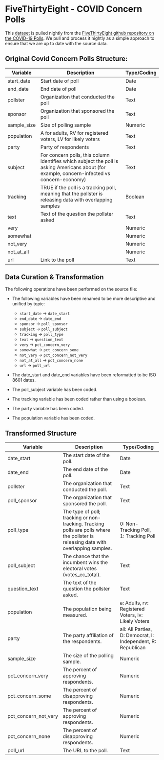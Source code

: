 # FiveThirtyEight - COVID Concern Polls

This [dataset](https://raw.githubusercontent.com/fivethirtyeight/covid-19-polls/master/covid_concern_polls.csv) is pulled nightly from the [FiveThirtyEight github repository on the COVID-19 Polls](https://github.com/fivethirtyeight/covid-19-polls). We pull and process it nightly as a simple approach to ensure that we are up to date with the source data.

## Original Covid Concern Polls Structure:  

|Variable | Description | Type/Coding |
|---|----|--|
| start_date  | Start date of poll | Date |
| end_date    | End date of poll | Date |
| pollster    | Organization that conducted the poll | Text |
| sponsor     | Organization that sponsored the poll | Text |
| sample_size | Size of polling sample | Numeric |
| population  | A for adults, RV for registered voters, LV for likely voters | Text |
| party       | Party of respondents | Text |
| subject     | For concern polls, this column identifies which subject the poll is asking Americans about (for example, concern-infected vs concern-economy) | Text |
| tracking    | TRUE if the poll is a tracking poll, meaning that the pollster is releasing data with overlapping samples | Boolean |
| text        | Text of the question the pollster asked | Text |
| very        |  | Numeric |
| somewhat    |  | Numeric |
| not_very    |  | Numeric |
| not_at_all  |  | Numeric |
| url         | Link to the poll | Text |

## Data Curation & Transformation

The following operations have been performed on the source file:

- The following variables have been renamed to be more descriptive and unified by topic:

	- `start_date` -> `date_start`  
    - `end_date` -> `date_end`  
	- `sponsor` -> `poll_sponsor`   
	- `subject` -> `poll_subject`   
	- `tracking` -> `poll_type`   
	- `text` -> `question_text`   
	- `very` -> `pct_concern_very`
	- `somewhat` -> `pct_concern_some`
	- `not_very` -> `pct_concern_not_very`
	- `not_at_all` -> `pct_concern_none`
	- `url` -> `poll_url`
    
- The date_start and date_end variables have been reformatted to be ISO 8601 dates. 
- The poll_subject variable has been coded.
- The tracking variable has been coded rather than using a boolean.
- The party variable has been coded.
- The population variable has been coded.

## Transformed Structure 

|Variable | Description | Type/Coding |
|---|----|--|
| date_start           | The start date of the poll. | Date |
| date_end             | The end date of the poll. | Date |
| pollster             | The organization that conducted the poll. | Text |
| poll_sponsor         | The organization that sponsored the poll. | Text |
| poll_type            | The type of poll; tracking or non-tracking. Tracking polls are polls where the pollster is releasing data with overlapping samples. | 0: Non-Tracking Poll, 1: Tracking Poll |
| poll_subject         | The chance that the incumbent wins the electoral votes (votes_ec_total). | Text |
| question_text        | The text of the question the pollster asked. |Text |
| population           | The population being measured. | a: Adults, rv: Registered Voters, lv: Likely Voters |
| party                | The party affiliation of the respondents. | all: All Parties, D: Democrat, I: Independent, R: Republican |
| sample_size          | The size of the polling sample. | Numeric |
| pct_concern_very     | The percent of approving respondents. | Numeric |
| pct_concern_some     | The percent of disapproving respondents. | Numeric |
| pct_concern_not_very | The percent of approving respondents. | Numeric |
| pct_concern_none     | The percent of disapproving respondents. | Numeric |
| poll_url             | The URL to the poll. | Text |